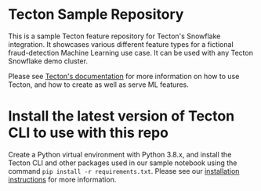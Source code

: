 # Tecton Sample Repository

This is a sample Tecton feature repository for Tecton's Snowflake integration. It showcases various different feature types for a fictional fraud-detection Machine Learning use case. It can be used with any Tecton Snowflake demo cluster.

Please see [Tecton's documentation](https://docs.tecton.ai/) for more information on how to use Tecton, and how to create as well as serve ML features.

# Install the latest version of Tecton CLI to use with this repo

Create a Python virtual environment with Python 3.8.x, and install the Tecton CLI and other packages used in our sample notebook using the command `pip install -r requirements.txt`. Please see our [installation instructions](https://docs.tecton.ai/docs/setting-up-tecton/development-setup/installing-the-tecton-cli/) for more information.
